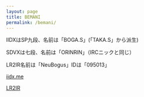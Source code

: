 ```yaml
---
layout: page
title: BEMANI
permalink: /bemani/
---
```


IIDXはSP九段、名前は「BOGA.S」(「TAKA.S」から派生)

SDVXは七段、名前は「ORINRIN」（IRCニックと同じ）

LR2IR名前は「NeuBogus」IDは「095013」

[iidx.me](http://iidx.me/orinrin/)

[LR2IR](http://www.dream-pro.info/~lavalse/LR2IR/search.cgi?mode=mypage&playerid=095013)
